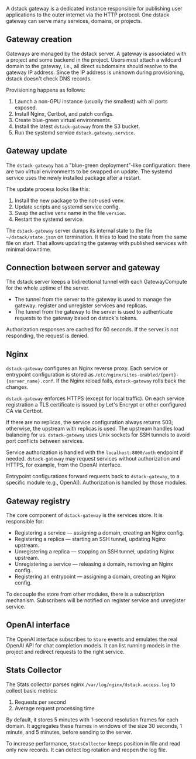 A dstack gateway is a dedicated instance responsible for publishing user applications to the outer internet via the HTTP protocol. One dstack gateway can serve many services, domains, or projects.

## Gateway creation

Gateways are managed by the dstack server. A gateway is associated with a project and some backend in the project. Users must attach a wildcard domain to the gateway, i.e., all direct subdomains should resolve to the gateway IP address. Since the IP address is unknown during provisioning, dstack doesn't check DNS records.

Provisioning happens as follows:
1. Launch a non-GPU instance (usually the smallest) with all ports exposed.
2. Install Nginx, Certbot, and patch configs.
3. Create blue-green virtual environments.
4. Install the latest `dstack-gateway` from the S3 bucket.
5. Run the systemd service `dstack.gateway.service`.

## Gateway update

The `dstack-gateway` has a "blue-green deployment"-like configuration: there are two virtual environments to be swapped on update. The systemd service uses the newly installed package after a restart.

The update process looks like this:
1. Install the new package to the not-used venv.
2. Update scripts and systemd service config.
3. Swap the active venv name in the file `version`.
4. Restart the systemd service.

The `dstack-gateway` server dumps its internal state to the file `~/dstack/state.json` on termination. It tries to load the state from the same file on start. That allows updating the gateway with published services with minimal downtime.

## Connection between server and gateway

The dstack server keeps a bidirectional tunnel with each GatewayCompute for the whole uptime of the server.

- The tunnel from the server to the gateway is used to manage the gateway: register and unregister services and replicas.
- The tunnel from the gateway to the server is used to authenticate requests to the gateway based on dstack's tokens.

Authorization responses are cached for 60 seconds. If the server is not responding, the request is denied.

## Nginx

`dstack-gateway` configures an Nginx reverse proxy. Each service or entrypoint configuration is stored as `/etc/nginx/sites-enabled/{port}-{server_name}.conf`. If the Nginx reload fails, `dstack-gateway` rolls back the changes.

`dstack-gateway` enforces HTTPS (except for local traffic). On each service registration a TLS certificate is issued by Let's Encrypt or other configured CA via Certbot.

If there are no replicas, the service configuration always returns 503; otherwise, the upstream with replicas is used. The upstream handles load balancing for us. `dstack-gateway` uses Unix sockets for SSH tunnels to avoid port conflicts between services.

Service authorization is handled with the `localhost:8000/auth` endpoint if needed. `dstack-gateway` may request services without authorization and HTTPS, for example, from the OpenAI interface.

Entrypoint configurations forward requests back to `dstack-gateway`, to a specific module (e.g., OpenAI). Authorization is handled by those modules.

## Gateway registry

The core component of `dstack-gateway` is the services store. It is responsible for:

- Registering a service — assigning a domain, creating an Nginx config.
- Registering a replica — starting an SSH tunnel, updating Nginx upstream.
- Unregistering a replica — stopping an SSH tunnel, updating Nginx upstream.
- Unregistering a service — releasing a domain, removing an Nginx config.
- Registering an entrypoint — assigning a domain, creating an Nginx config.

To decouple the store from other modules, there is a subscription mechanism. Subscribers will be notified on register service and unregister service.

## OpenAI interface

The OpenAI interface subscribes to `Store` events and emulates the real OpenAI API for chat completion models. It can list running models in the project and redirect requests to the right service.

## Stats Collector

The Stats collector parses nginx `/var/log/nginx/dstack.access.log` to collect basic metrics:

1. Requests per second
2. Average request processing time

By default, it stores 5 minutes with 1-second resolution frames for each domain. It aggregates these frames in windows of the size 30 seconds, 1 minute, and 5 minutes, before sending to the server.

To increase performance, `StatsCollector` keeps position in file and read only new records. It can detect log rotation and reopen the log file.